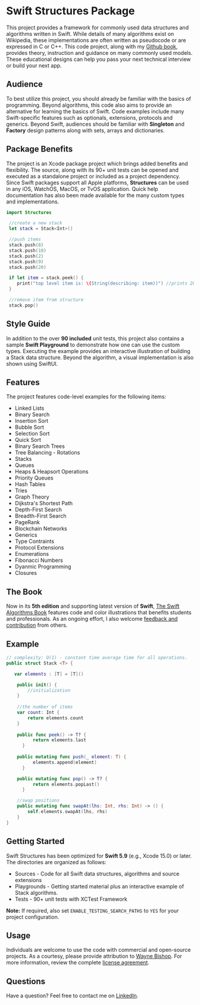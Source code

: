 Swift Structures Package
====================

This project provides a framework for commonly used data structures and algorithms written in Swift. While details of many algorithms exist on Wikipedia, these implementations are often written as pseudocode or are expressed in C or C++. This code project, along with my [Github book](https://github.com/waynewbishop/bishop-algorithms-book), provides theory, instruction and guidance on many commonly used models. These educational designs can help you pass your next technical interview or build your next app.


Audience
---------------------

To best utilize this project, you should already be familiar with the basics of programming. Beyond algorithms, this code also aims to provide an alternative for learning the basics of Swift. Code examples include many Swift-specific features such as optionals, extensions, protocols and generics. Beyond Swift, audiences should be familiar with **Singleton** and **Factory** design patterns along with sets, arrays and dictionaries.


Package Benefits
---------------------

The project is an Xcode package project which brings added benefits and flexibility. The source, along with its 90+ unit tests can be opened and executed as a standalone project or included as a project dependency. Since Swift packages support all Apple platforms, **Structures** can be used in any iOS, WatchOS, MacOS, or TvOS application. Quick help documentation has also been made available for the many custom types and implementations.


```swift
import Structures

 //create a new stack
 let stack = Stack<Int>()

 //push items
 stack.push(8)
 stack.push(10)
 stack.push(2)
 stack.push(9)
 stack.push(20)

 if let item = stack.peek() {
    print("top level item is: \(String(describing: item))") //prints 20
 }

 //remove item from structure
 stack.pop()
```

Style Guide
---------------------

In addition to the over **90 included** unit tests, this project also contains a sample **Swift Playground** to demonstrate how one can use the custom types. Executing the example provides an interactive illustration of building a Stack data structure. Beyond the algorithm, a visual implementation is also shown using SwiftUI. 


Features
--------------------

The project features code-level examples for the following items:

+ Linked Lists
+ Binary Search
+ Insertion Sort
+ Bubble Sort
+ Selection Sort
+ Quick Sort
+ Binary Search Trees
+ Tree Balancing - Rotations
+ Stacks
+ Queues
+ Heaps & Heapsort Operations
+ Priority Queues
+ Hash Tables
+ Tries
+ Graph Theory
+ Dijkstra's Shortest Path
+ Depth-First Search
+ Breadth-First Search
+ PageRank
+ Blockchain Networks
+ Generics
+ Type Contraints
+ Protocol Extensions
+ Enumerations
+ Fibonacci Numbers
+ Dyanmic Programming
+ Closures


The Book
--------------------

Now in its **5th edition** and supporting latest version of **Swift**, [The Swift Algorithms Book](https://github.com/waynewbishop/bishop-algorithms-book) features code and color illustrations that benefits students and professionals. As an ongoing effort, I also welcome [feedback and contribution](https://github.com/waynewbishop/bishop-algorithms-book/pulls) from others. 


Example
--------------------

```swift
// complexity: O(1) - constant time average time for all operations.
public struct Stack <T> {

   var elements : [T] = [T]()

    public init() {
        //initialization
    }
    
    //the number of items
    var count: Int {
        return elements.count
    }
    
    public func peek() -> T? {
          return elements.last
      }
  
    public mutating func push(_ element: T) {
          elements.append(element)
      }

    public mutating func pop() -> T? {
          return elements.popLast()
      }

    //swap positions
    public mutating func swapAt(lhs: Int, rhs: Int) -> () {
        self.elements.swapAt(lhs, rhs)
    }        
}
```

Getting Started
--------------------

Swift Structures has been optimized for **Swift 5.9** (e.g., Xcode 15.0) or later. The directories are organized as follows:
+ Sources - Code for all Swift data structures, algorithms and source extensions
+ Playgrounds - Getting started material plus an interactive example of Stack algorithms. 
+ Tests - 90+ unit tests with XCTest Framework

**Note:** If required, also set `ENABLE_TESTING_SEARCH_PATHS` to `YES` for your project configuration.


Usage
--------------------

Individuals are welcome to use the code with commercial and open-source projects. As a courtesy, please provide attribution to [Wayne Bishop](https://www.linkedin.com/in/waynebishop). For more information, review the complete [license agreement](https://github.com/waynewbishop/SwiftStructures/blob/master/License.md). 


Questions
--------------------

Have a question? Feel free to contact me on [LinkedIn](https://www.linkedin.com/in/waynebishop)</a>.

